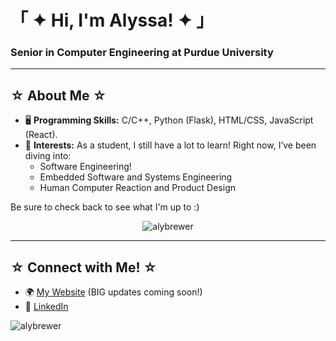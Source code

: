 <h1 align="left">「 ✦ Hi, I'm Alyssa! ✦ 」</h1>
<h3 align="left">Senior in Computer Engineering at Purdue University</h3>

---

## ☆ About Me ☆  
- 🖥️ **Programming Skills:** C/C++, Python (Flask), HTML/CSS, JavaScript (React).  
- 🚀 **Interests:** As a student, I still have a lot to learn! Right now, I’ve been diving into:
    - Software Engineering!
    - Embedded Software and Systems Engineering
    - Human Computer Reaction and Product Design
 
Be sure to check back to see what I'm up to :)
<p align="center">
  <img src="https://github-readme-stats.vercel.app/api/top-langs?username=alybrewer&show_icons=true&locale=en&layout=compact" alt="alybrewer" />
</p>

---

## ☆ Connect with Me! ☆  
- 🌍 [My Website](https://alybrewer.com/) (BIG updates coming soon!)  
- 💼 [LinkedIn](https://www.linkedin.com/in/alybrewer/)  

<p align="left">
  <img src="https://komarev.com/ghpvc/?username=alybrewer&label=Profile%20views&color=0e75b6&style=flat" alt="alybrewer" />
</p>

